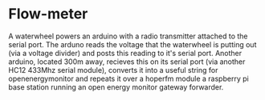 # Flow-meter
A waterwheel powers an arduino with a radio transmitter attached to the serial port. 
The arduno reads the voltage that the waterwheel is putting out (via a voltage divider) and posts this reading to it's serial port. 
Another arduino, located 300m away, recieves this on its serial port (via another HC12 433Mhz serial module), 
converts it into a useful string for openenergymonitor and repeats it over a hoperfm module a raspberry pi base station 
running an open energy monitor gateway forwarder.
